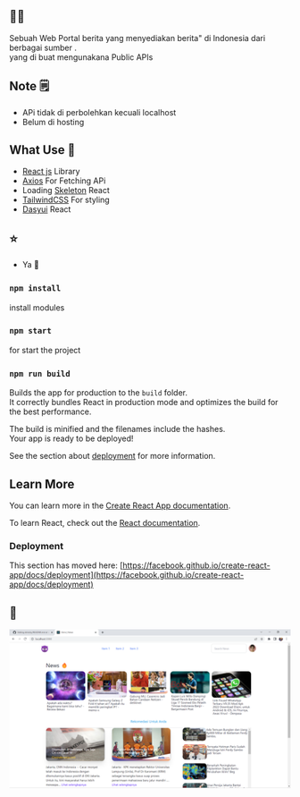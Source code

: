 ## 💙💙
Sebuah Web Portal berita yang menyediakan berita" di Indonesia dari berbagai sumber .\
yang di buat mengunakana Public APIs

## Note 🗒️
* APi tidak di perbolehkan kecuali localhost
* Belum di hosting
## What Use 👾
* <a href="https://reactjs.org/">React js</a> Library
* <a href="https://www.npmjs.com/package/react-axios">Axios</a> For Fetching APi
* Loading <a href="https://www.npmjs.com/package/react-loading-skeleton">Skeleton</a> React
* <a href="https://tailwindcss.com/">TailwindCSS</a> For styling
* <a href="https://www.npmjs.com/package/react-daisyui">Dasyui</a> React

## ⭐
* Ya 💙

### `npm install`
install modules 

### `npm start `
for start the project
### `npm run build`

Builds the app for production to the `build` folder.\
It correctly bundles React in production mode and optimizes the build for the best performance.

The build is minified and the filenames include the hashes.\
Your app is ready to be deployed!

See the section about [deployment](https://facebook.github.io/create-react-app/docs/deployment) for more information.
## Learn More

You can learn more in the [Create React App documentation](https://facebook.github.io/create-react-app/docs/getting-started).

To learn React, check out the [React documentation](https://reactjs.org/).

### Deployment

This section has moved here: [https://facebook.github.io/create-react-app/docs/deployment](https://facebook.github.io/create-react-app/docs/deployment)

## 💙
<img src="./src/img/img.png" />

